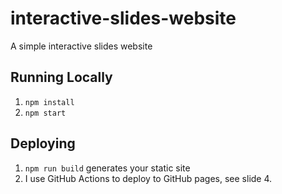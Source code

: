 # interactive-slides-website

A simple interactive slides website

## Running Locally

1. `npm install`
2. `npm start`

## Deploying

1. `npm run build` generates your static site
2. I use GitHub Actions to deploy to GitHub pages, see slide 4.
